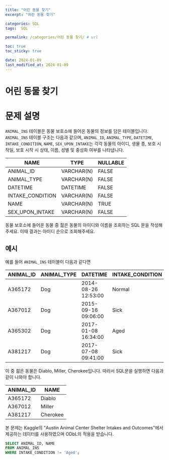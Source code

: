 ```yaml
---
title: "어린 동물 찾기"
excerpt: "어린 동물 찾기"

categories: SQL
tags:  SQL

permalink: /categories/어린 동물 찾기/ # url

toc: true
toc_sticky: true

date: 2024-01-09
last_modified_at: 2024-01-09
---
```


# 어린 동물 찾기

# 문제 설명
`ANIMAL_INS` 테이블은 동물 보호소에 들어온 동물의 정보를 담은 테이블입니다. `ANIMAL_INS` 테이블 구조는 다음과 같으며, `ANIMAL_ID`, `ANIMAL_TYPE`, `DATETIME`, `INTAKE_CONDITION`, `NAME`, `SEX_UPON_INTAKE`는 각각 동물의 아이디, 생물 종, 보호 시작일, 보호 시작 시 상태, 이름, 성별 및 중성화 여부를 나타냅니다.

| NAME             | TYPE       | NULLABLE |
|------------------|------------|----------|
| ANIMAL_ID        | VARCHAR(N) | FALSE    |
| ANIMAL_TYPE      | VARCHAR(N) | FALSE    |
| DATETIME         | DATETIME   | FALSE    |
| INTAKE_CONDITION | VARCHAR(N) | FALSE    |
| NAME             | VARCHAR(N) | TRUE     |
| SEX_UPON_INTAKE  | VARCHAR(N) | FALSE    |

동물 보호소에 들어온 동물 중 젊은 동물의 아이디와 이름을 조회하는 SQL 문을 작성해주세요. 이때 결과는 아이디 순으로 조회해주세요.

## 예시
예를 들어 `ANIMAL_INS` 테이블이 다음과 같다면

| ANIMAL_ID | ANIMAL_TYPE | DATETIME            | INTAKE_CONDITION | NAME      | SEX_UPON_INTAKE |
|-----------|-------------|---------------------|------------------|-----------|-----------------|
| A365172   | Dog         | 2014-08-26 12:53:00 | Normal           | Diablo    | Neutered Male   |
| A367012   | Dog         | 2015-09-16 09:06:00 | Sick             | Miller    | Neutered Male   |
| A365302   | Dog         | 2017-01-08 16:34:00 | Aged             | Minnie    | Spayed Female   |
| A381217   | Dog         | 2017-07-08 09:41:00 | Sick             | Cherokee  | Neutered Male   |

이 중 젊은 동물은 Diablo, Miller, Cherokee입니다. 따라서 SQL문을 실행하면 다음과 같이 나와야 합니다.

| ANIMAL_ID | NAME     |
|-----------|----------|
| A365172   | Diablo   |
| A367012   | Miller   |
| A381217   | Cherokee |

본 문제는 Kaggle의 "Austin Animal Center Shelter Intakes and Outcomes"에서 제공하는 데이터를 사용하였으며 ODbL의 적용을 받습니다.

```sql
SELECT ANIMAL_ID, NAME
FROM ANIMAL_INS
WHERE INTAKE_CONDITION != 'Aged';
```
